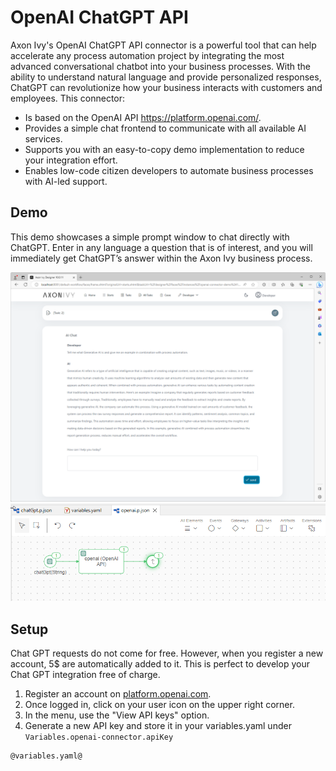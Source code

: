 # OpenAI ChatGPT API

Axon Ivy's OpenAI ChatGPT API connector is a powerful tool that can help accelerate any process automation project by integrating the most advanced conversational chatbot into your business processes. With the ability to understand natural language and provide personalized responses, ChatGPT can revolutionize how your business interacts with customers and employees. This connector:

- Is based on the OpenAI API https://platform.openai.com/.
- Provides a simple chat frontend to communicate with all available AI services.
- Supports you with an easy-to-copy demo implementation to reduce your integration effort.
- Enables low-code citizen developers to automate business processes with AI-led support.

## Demo

This demo showcases a simple prompt window to chat directly with ChatGPT. Enter in any language a question that is of interest, and you will immediately get ChatGPT’s answer within the Axon Ivy business process.

![demo-dialog](images/demo1.png)
![demo-dialog](images/demo0.png)

## Setup

Chat GPT requests do not come for free. However, when you register a new account,
 5$ are automatically added to it. This is perfect to develop your Chat GPT integration free of charge.

1. Register an account on [platform.openai.com](https://platform.openai.com/overview).
2. Once logged in, click on your user icon on the upper right corner.
3. In the menu, use the "View API keys" option.
4. Generate a new API key and store it in your variables.yaml under `Variables.openai-connector.apiKey`

```
@variables.yaml@
```
